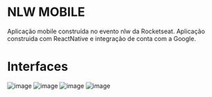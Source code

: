 # NLW MOBILE
Aplicação mobile construída no evento nlw da Rocketseat. Aplicação construida com ReactNative e integração de conta com a Google.

# Interfaces

![image](https://user-images.githubusercontent.com/42443254/200183609-ce2621b8-b580-4e8b-9e97-8a0646c6d704.png)
![image](https://user-images.githubusercontent.com/42443254/200183622-8053ed2c-78c9-443a-8106-c7517ea15669.png)
![image](https://user-images.githubusercontent.com/42443254/200184300-9633ed06-e702-492d-a804-019384fde212.png)
![image](https://user-images.githubusercontent.com/42443254/200184330-aaa03fee-bf13-40e1-8a8b-fe6cc9c7d9aa.png)
